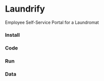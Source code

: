 # Laundrify
Employee Self-Service Portal for a Laundromat

### Install

### Code

### Run

### Data
